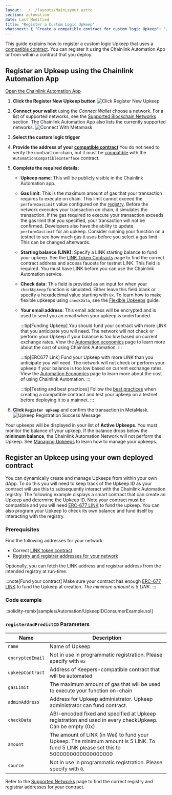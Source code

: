 ```yaml
---
layout: ../../layouts/MainLayout.astro
section: automation
date: Last Modified
title: "Register a Custom Logic Upkeep"
whatsnext: { "Create a compatible contract for custom logic Upkeep": "/chainlink-automation/compatible-contracts/" }
---
```


This guide explains how to register a custom logic Upkeep that uses a [compatible contract](/chainlink-automation/compatible-contracts). You can register it using the Chainlink Automation App or from within a contract that you deploy.

## Register an Upkeep using the Chainlink Automation App

<div class="remix-callout">
    <a href="https://automation.chain.link" >Open the Chainlink Automation App</a>
</div>

1. **Click the Register New Upkeep button**
   ![Click Register New Upkeep](/images/contract-devs/automation/auto-ui-home.png)

1. **Connect your wallet** using the _Connect Wallet_ choose a network. For a list of supported networks, see the [Supported Blockchain Networks](/chainlink-automation/supported-networks) section. The Chainlink Automation App also lists the currently supported networks.
   ![Connect With Metamask](/images/contract-devs/automation/auto-ui-wallet.png)

1. **Select the custom logic trigger**

1. **Provide the address of your [compatible contract](/chainlink-automation/compatible-contracts)** You do not need to verify the contract on-chain, but it must be [compatible](/chainlink-automation/compatible-contracts/) with the `AutomationCompatibleInterface` contract.

1. **Complete the required details:**

   - **Upkeep name**: This will be publicly visible in the Chainlink Automation app.
   - **Gas limit**: This is the maximum amount of gas that your transaction requires to execute on chain. This limit cannot exceed the `performGasLimit` value configured on the [registry](/chainlink-automation/supported-networks/#configurations). Before the network executes your transaction on chain, it simulates the transaction. If the gas required to execute your transaction exceeds the gas limit that you specified, your transaction will not be confirmed. Developers also have the ability to update `performGasLimit` for an upkeep. Consider running your function on a testnet to see how much gas it uses before you select a gas limit. This can be changed afterwards.
   - **Starting balance (LINK)**: Specify a LINK starting balance to fund your upkeep. See the [LINK Token Contracts](/resources/link-token-contracts/) page to find the correct contract address and access faucets for testnet LINK. This field is required. You must have LINK before you can use the Chainlink Automation service.
   - **Check data**: This field is provided as an input for when your `checkUpkeep` function is simulated. Either leave this field blank or specify a hexadecimal value starting with `0x`. To learn how to make flexible upkeeps using `checkData`, see the [Flexible Upkeeps](/chainlink-automation/flexible-upkeeps) guide.
   - **Your email address**: This email address will be encrypted and is used to send you an email when your upkeep is underfunded.
      <!-- prettier-ignore -->

     :::tip[Funding Upkeep]
     You should fund your contract with more LINK that you anticipate you will need. The network will not check or perform your Upkeep if your balance is too low based on current exchange rates. View the [Automation economics](/chainlink-automation/automation-economics) page to learn more about the cost of using Chainlink Automation.
     :::

      <!-- prettier-ignore -->

     :::tip[ERC677 Link]
     Fund your Upkeep with more LINK than you anticipate you will need. The network will not check or perform your upkeep if your balance is too low based on current exchange rates. View the [Automation Economics](/chainlink-automation/automation-economics) page to learn more about the cost of using Chainlink Automation.
     :::

      <!-- prettier-ignore -->

     :::tip[Testing and best practices]
     Follow the [best practices](/chainlink-automation/compatible-contracts/#best-practices) when creating a compatible contract and test your upkeep on a testnet before deploying it to a mainnet.
     :::

1. **Click `Register upkeep`** and confirm the transaction in MetaMask.
   ![Upkeep Registration Success Message](/images/contract-devs/automation/automation-registration-submitted.png)

Your upkeeps will be displayed in your list of **Active Upkeeps**. You must monitor the balance of your upkeep. If the balance drops below the **minimum balance**, the Chainlink Automation Network will not perform the Upkeep. See [Managing Upkeeps](/chainlink-automation/manage-upkeeps) to learn how to manage your upkeeps.

## Register an Upkeep using your own deployed contract

You can dynamically create and manage Upkeeps from within your own dApp. To do this you will need to keep track of the Upkeep ID as your contract will use this to subsequently interact with the Chainlink Automation registry. The following example displays a smart contract that can create an Upkeep and determine the Upkeep ID. Note your contract must be compatible and you will need [ERC-677 LINK](/resources/link-token-contracts/) to fund the upkeep. You can also program your Upkeep to check its own balance and fund itself by interacting with the registry.

### Prerequisites

Find the following addresses for your network:

- Correct [LINK token contract](/resources/link-token-contracts/)
- [Registry and registrar addresses for your network](/chainlink-automation/supported-networks/#configurations)

Optionally, you can fetch the LINK address and registrar address from the intended registry at run-time.

:::note[Fund your contract]
Make sure your contract has enough [ERC-677 LINK](/resources/link-token-contracts/) to fund the Upkeep at creation. _The minimum amount is 5 LINK._
:::

### Code example

::solidity-remix[samples/Automation/UpkeepIDConsumerExample.sol]

### `registerAndPredictID` Parameters

| Name             | Description                                                                                                                          |
| ---------------- | ------------------------------------------------------------------------------------------------------------------------------------ |
| `name`           | Name of Upkeep                                                                                                                       |
| `encryptedEmail` | Not in use in programmatic registration. Please specify with `0x`                                                                    |
| `upkeepContract` | Address of Keepers-compatible contract that will be automated                                                                        |
| `gasLimit`       | The maximum amount of gas that will be used to execute your function on-chain                                                        |
| `adminAddress`   | Address for Upkeep administrator. Upkeep administrator can fund contract.                                                            |
| `checkData`      | ABI-encoded fixed and specified at Upkeep registration and used in every checkUpkeep. Can be empty (0x)                              |
| `amount`         | The amount of LINK (in Wei) to fund your Upkeep. The minimum amount is 5 LINK. To fund 5 LINK please set this to 5000000000000000000 |
| `source`         | Not in use in programmatic registration. Please specify with `0`.                                                                    |

Refer to the [Supported Networks](/chainlink-automation/supported-networks/#configurations) page to find the correct registry and registrar addresses for your contract.
